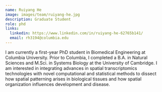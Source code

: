 ```yaml
---
name: Ruiyang He
image: images/team/ruiyang-he.jpg
description: Graduate Student
role: phd
links:
  linkedin: https://www.linkedin.com/in/ruiyang-he-62765b141/
  email: rh3194@columbia.edu
---
```

 
<!-- Ruiyang completed his M.Sci in Systems Biology with the group with highest distinctions.
He is interested in single-cell technologies for investigating cellular processes at high resolution. His thesis explored 
multi-modal learning approaches combining gene expression, morphology and force inference in the context of mouse development. 
Outside of work, Ruiyang is a keen astronomer. Currently, Ruiyang is a Bioinformatics Analyst at the Dana-Farber Cancer Institute. -->

I am currently a first-year PhD student in Biomedical Engineering at Columbia University. Prior to Columbia,
I completed a B.A. in Natural Sciences and M.Sci. in Systems Biology at the University of Cambridge. I am interested
in integrating advances in spatial transcriptomics technologies with novel computational and statistical methods to
dissect how spatial patterning arises in biological tissues and how spatial organization influences development and
disease.
